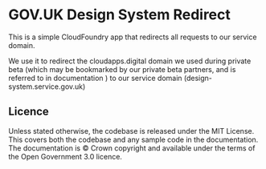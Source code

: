 # GOV.UK Design System Redirect

This is a simple CloudFoundry app that redirects all requests to our service
domain.

We use it to redirect the cloudapps.digital domain we used during private beta
(which may be bookmarked by our private beta partners, and is referred to in
documentation ) to our service domain (design-system.service.gov.uk)

## Licence

Unless stated otherwise, the codebase is released under the MIT License. This
covers both the codebase and any sample code in the documentation. The
documentation is &copy; Crown copyright and available under the terms of the
Open Government 3.0 licence.
